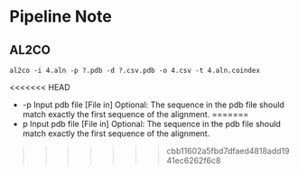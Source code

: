 Pipeline Note
==========

## AL2CO
``
al2co -i 4.aln -p ?.pdb -d ?.csv.pdb -o 4.csv -t 4.aln.coindex
``

<<<<<<< HEAD
 - -p    Input pdb file [File in] Optional: The sequence in the pdb file should match exactly the first sequence of the alignment.
=======
- p    Input pdb file [File in] Optional: The sequence in the pdb file should match exactly the first sequence of the alignment.
>>>>>>> cbb11602a5fbd7dfaed4818add1941ec6262f6c8


